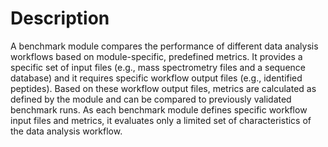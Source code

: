 # Description

A benchmark module compares the performance of different data analysis workflows based on module-specific, predefined metrics. It provides a specific set of input files (e.g., mass spectrometry files and a sequence database) and it requires specific workflow output files (e.g., identified peptides). Based on these workflow output files, metrics are calculated as defined by the module and can be compared to previously validated benchmark runs. As each benchmark module defines specific workflow input files and metrics, it evaluates only a limited set of characteristics of the data analysis workflow.